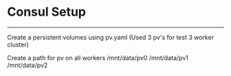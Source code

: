 # Consul Setup
--------------------
Create a persistent volumes using pv.yaml (Used 3 pv's for test 3 worker cluster)

Create a path for pv on all workers 
/mnt/data/pv0
/mnt/data/pv1
/mnt/data/pv2

